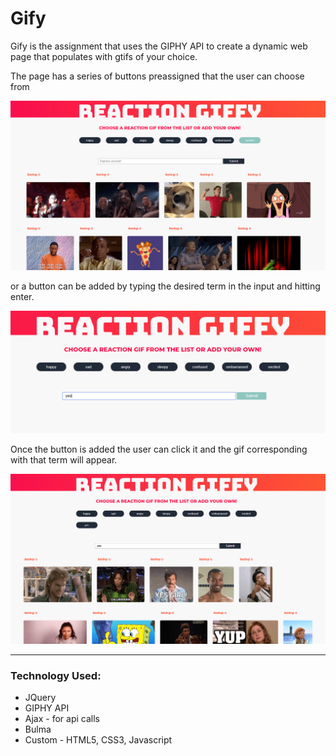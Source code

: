 # Gify

Gify is the assignment that uses the GIPHY API to create a dynamic web page that populates with gtifs of your choice. 

The page has a series of buttons preassigned that the user can choose from 

![alt text](images/new-ex.png)

or a button can be added by typing the desired term in the input and hitting enter.

![alt text](images/new-ex2.png)

Once the button is added the user can click it and the gif corresponding with that term will appear.

![alt text](images/new-ex3.png)

- - -

### Technology Used:

* JQuery
* GIPHY API
* Ajax - for api calls
* Bulma
* Custom - HTML5, CSS3, Javascript
